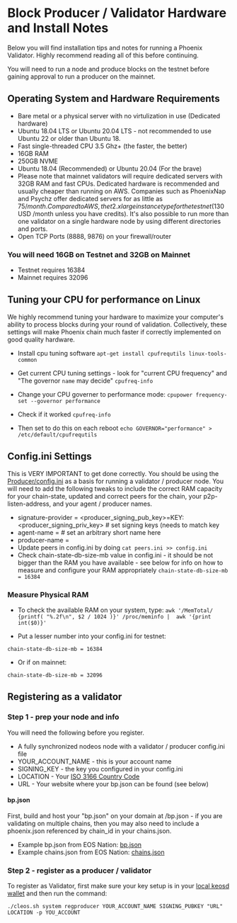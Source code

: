 # Block Producer / Validator Hardware and Install Notes 

Below you will find installation tips and notes for running a Phoenix Validator. Highly recommend reading all of this before continuing.

You will need to run a node and produce blocks on the testnet before gaining approval to run a producer on the mainnet.

## Operating System and Hardware Requirements
- Bare metal or a physical server with no virtulization in use (Dedicated hardware)
- Ubuntu 18.04 LTS or Ubuntu 20.04 LTS - not recommended to use Ubuntu 22 or older than Ubuntu 18.
- Fast single-threaded CPU 3.5 Ghz+ (the faster, the better)
- 16GB RAM
- 250GB NVME 
- Ubuntu 18.04 (Recommended) or Ubuntu 20.04 (For the brave)
- Please note that mainnet validators will require dedicated servers with 32GB RAM and fast CPUs. Dedicated hardware is recommended and usually cheaper than running on AWS. Companies such as PhoenixNap and Psychz offer dedicated servers for as little as $75/month. Compared to AWS, the t2.xlarge instance type for the testnet ($130 USD /month unless you have credits). It's also possible to run more than one validator on a single hardware node by using different directories and ports.
- Open TCP Ports (8888, 9876) on your firewall/router  

### You will need 16GB on Testnet and 32GB on Mainnet
* Testnet requires 16384
* Mainnet requires 32096

## Tuning your CPU for performance on Linux

We highly recommend tuning your hardware to maximize your computer's ability to process blocks during your round of validation. Collectively, these settings will make Phoenix chain much faster if correctly implemented on good quality hardware.

* Install cpu tuning software
`apt-get install cpufrequtils linux-tools-common`

* Get current CPU tuning settings - look for "current CPU frequency" and "The governor `name` may decide" 
`cpufreq-info` 

* Change your CPU governer to performance mode:
`cpupower frequency-set --governor performance`

* Check if it worked 
`cpufreq-info` 

* Then set to do this on each reboot
`echo GOVERNOR="performance" > /etc/default/cpufrequtils`

## Config.ini Settings
This is VERY IMPORTANT to get done correctly. You should be using the [Producer/config.ini](config.ini) as a basis for running a validator / producer node. You will need to add the following tweaks to include the correct RAM capacity for your chain-state, updated and correct peers for the chain, your p2p-listen-address, and your agent / producer names.
  - signature-provider = <producer_signing_pub_key>=KEY:<producer_signing_priv_key> # set signing keys (needs to match key  
  - agent-name = <devicename>  # set an arbitrary short name here
  - producer-name = <youraccountname>
  - Update peers in config.ini by doing `cat peers.ini >> config.ini`
  - Check chain-state-db-size-mb value in config.ini - it should be not bigger than the RAM you have available - see below for info on how to measure and configure your RAM appropriately
    `chain-state-db-size-mb = 16384  `
### Measure Physical RAM 

* To check the available RAM on your system, type:
`awk '/MemTotal/ {printf( "%.2f\n", $2 / 1024 )}' /proc/meminfo |  awk '{print int($0)}'`

* Put a lesser number into your config.ini for testnet:
```
chain-state-db-size-mb = 16384
```
* Or if on mainnet:
```
chain-state-db-size-mb = 32096
```

## Registering as a validator 

### Step 1 - prep your node and info
You will need the following before you register. 
* A fully synchronized nodeos node with a validator / producer config.ini file
* YOUR_ACCOUNT_NAME - this is your account name
* SIGNING_KEY - the key you configured in your config.ini
* LOCATION - Your [ISO 3166 Country Code](https://en.wikipedia.org/wiki/List_of_ISO_3166_country_codes)
* URL - Your website where your bp.json can be found (see below)

#### bp.json 
  First, build and host your "bp.json" on your domain at <yourdomain>/bp.json - if you are validating on multiple chains, then you may also need to include a phoenix.json referenced by chain_id in your chains.json. 
  * Example bp.json from EOS Nation: [bp.json](https://eosnation.io/bp.json)
  * Example chains.json from EOS Nation: [chains.json](https://eosnation.io/chains.json)

### Step 2 - register as a producer / validator
To register as Validator, first make sure your key setup is in your [local keosd wallet](../../Wallet/) and then run the command:
  ```
  ./cleos.sh system regproducer YOUR_ACCOUNT_NAME SIGNING_PUBKEY "URL" LOCATION -p YOU_ACCOUNT
  ```
